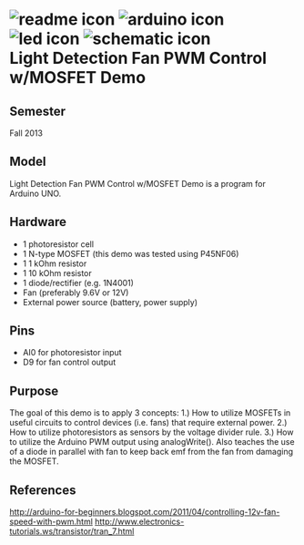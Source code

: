 <h1>
<img src="https://raw.github.com/TinkerUMD/TinkerUMD/master/icons/readme_icon_64x64.jpg" alt="readme icon" >
<img src="https://raw.github.com/TinkerUMD/TinkerUMD/master/icons/arduino_icon_64x64.jpg" alt="arduino icon">
<img src="https://raw.github.com/TinkerUMD/TinkerUMD/master/icons/led_icon_64x64.jpg" alt="led icon">
<img src="https://raw.github.com/TinkerUMD/TinkerUMD/master/icons/schematic_icon_64x64.jpg" alt="schematic icon">
<br>
Light Detection Fan PWM Control w/MOSFET Demo
</h1>

Semester
---
Fall 2013

Model
---
Light Detection Fan PWM Control w/MOSFET Demo is a program for Arduino UNO. 

Hardware
---
* 1 photoresistor cell
* 1 N-type MOSFET (this demo was tested using P45NF06)
* 1 1 kOhm resistor
* 1 10 kOhm resistor
* 1 diode/rectifier (e.g. 1N4001)
* Fan (preferably 9.6V or 12V)
* External power source (battery, power supply)

Pins
---
* AI0 for photoresistor input
* D9 for fan control output

Purpose
---
The goal of this demo is to apply 3 concepts: 1.) How to utilize MOSFETs in useful circuits to control devices (i.e. fans) that require external power. 2.) How to utilize photoresistors as sensors by the voltage divider rule. 3.) How to utilize the Arduino PWM output using analogWrite(). Also teaches the use of a diode in parallel with fan to keep back emf from the fan from damaging the MOSFET.

References
---
http://arduino-for-beginners.blogspot.com/2011/04/controlling-12v-fan-speed-with-pwm.html
http://www.electronics-tutorials.ws/transistor/tran_7.html
